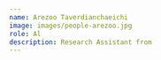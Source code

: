 ```yaml
---
name: Arezoo Taverdianchaeichi
image: images/people-arezoo.jpg
role: Al
description: Research Assistant from
---
```

